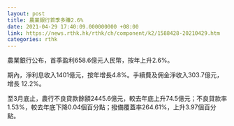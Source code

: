```yaml
---
layout: post
title: 農業銀行首季多賺2.6%
date: 2021-04-29 17:40:09.000000000 +08:00
link: https://news.rthk.hk/rthk/ch/component/k2/1588428-20210429.htm
categories: rthk
---
```


農業銀行公布，首季盈利658.6億元人民幣，按年上升2.6%。

期內，淨利息收入1401億元，按年增長4.8%。手續費及佣金淨收入303.7億元，增長 12.2%。

至3月底止，農行不良貸款餘額2445.6億元，較去年底上升74.5億元；不良貸款率1.53%，較去年底下降0.04個百分點；撥備覆蓋率264.61%，上升3.97個百分點。
